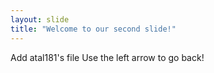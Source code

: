 ```yaml
---
layout: slide
title: "Welcome to our second slide!"
---
```

Add atal181's file
Use the left arrow to go back!
